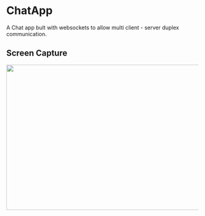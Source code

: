 # ChatApp

A Chat app bult with websockets to allow multi client - server duplex communication.

## Screen Capture

<img src="todo" width="800" height="381"/>
